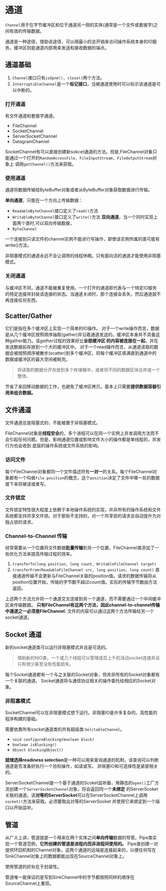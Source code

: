 # 通道

`Channel`用于在字节缓冲区和位于通道另一侧的实体(通常是一个文件或套接字)之间有效的传输数据。

通道是一种途径，借助该途径，可以用最小的总开销来访问操作系统本身的IO服务。缓冲区则是通道内部用来发送和接收数据的端点。

## 通道基础

1. `Channel`接口只有`isOpne(), close()`两个方法。
2. `InterruptibleChannel`是一个**标记接口**，当被通道使用时可以标示该通道是可以中断的。

### 打开通道

有文件通道和套接字通道。
* FileChannel
* SocketChannel
* ServerSocketChannel
* DatagramChannel

SocketChannel有可以直接创建新sokcet通道的方法。但是,FileChannel对象只能通过一个打开的`RandomAccessFile, FileInputStream, FileOutputStream`对象上
调用`getChannel()`方法来获取。

### 使用通道

通道将数据传输给ByteBuffer对象或者从ByteBuffer对象获取数据进行传输。

**单向通道**，只能在一个方向上传输数据：
* `ReadableByteChannel`接口定义了`read()`方法
* `WritableByteChannel`接口定义了`write()`方法
**双向通道**，当一个同时实现上面两个类时,可以双向传输数据，
* `ByteChannel`

一个连接到只读文件的channel实例不能进行写操作，即使该实例所属的类可能有write()方法。

非阻塞模式的通道永远不会让调用的线程休眠。只有面向流的通道才能使用非阻塞模式。

### 关闭通道

与缓冲区不同，通道不能被重复使用。一个打开的通道即代表与一个特定IO服务的特定连接并封装该连接的状态。当通道关闭时，那个连接会丢失，然后通道就不再连接任何东西。

## Scatter/Gather

它们是指在多个缓冲区上实现一个简单的IO操作。
对于一个write操作而言，数据是从几个缓冲区按照顺序抽取(gather)并沿着通道发送的。缓冲区本身并不具备这种gather能力。该*gather*过程的效果好比**全部缓冲区
的内容被连接在一起**，并在发送数据前存放到一个大的缓冲区中。
对于一个read操作而言，从通道读取的数据会被按照顺序被散步(scatter)到多个缓冲区，将每个缓冲区填满直到通道中的数据或缓冲区的最大空间被耗完。

> 将读取的数据分开存放到多个存储桶中，或者将不同的数据区块合并成一个整体。

节省了来回移动数据的工作，也避免了缓冲区拷贝。基本上只需要**提供数据容器引用来组合数据。**

## 文件通道

文件通道总是阻塞式的，不能被置于非阻塞模式。

FileChannel对象是**线程安全**的，多个进程可以在同一个实例上并发调用方法而不会引起任何问题。但是，影响通道位置或影响文件大小的操作都是单线程的，并发行为也会收到
底层的操作系统或文件系统的影响。

### 访问文件

每个FileChannel对象都同一个文件描述符有**一对一**的关系。每个FileChannel对象都有一个叫做`file position`的概念，这个`position`决定了文件中哪一处的数据
接下来将被读或者写。

### 文件锁定

文件锁定特性很大程度上依赖于本地操作系统的实现，并非所有的操作系统和文件系统都支持共享文件锁。对于那些不支持的，对一个共享锁的请求会自动提升为对独占锁的请求。

### Channel-to-Channel 传输

经常需要从一个位置将文件数据**批量传输**到另一个位置，FileChannel类添加了一些优化方法来提高传输过程的效率。

1. `transferTo(long position, long count, WritableFileChannel target)`
2. `transferFrom(ReadableFileChannel src, long position, long count)` 
直接通道传输不会更新与FileChannel关联的position值。请求的数据传输将从position位置开始，传输的字节数不超过count值。实际的传输字节数由方法返回。

上述两个方法允许将一个通道交叉连接到另一个通道，而不需要通过一个中间缓冲区来传输数据。
**只有FileChannel有这两个方法，因此channel-to-channel传输中通道之一必须是FileChannel.**
文件的内容可以通过这两个方法传输给另一个socket通道。

## Socket 通道

新的socket通道类可以运行非阻塞模式并且是可选的。

> 借助新的NIO类，一个或几个线程可以管理成百上千的活动socket连接并且只有很少甚至没有性能损失。

每个Socket通道都有一个与之关联的Socket对象，但并非所有的Socket对象都有一个关联的通道。
Socket通道将与通信协议相关的操作委托给相应的Socket对象。

### 非阻塞模式

SocketChannel可以在非阻塞模式想下运行。非阻塞IO是许多复杂的、高性能的程序构建的基础。

需要依靠所有socket通道类的共有超级类:`SelctableChannel`。
* `void configureBlocking(boolean block)`
* `boolean isBlocking()`
* `Object blockingObject()`

**就绪选择readiness selection**是一种可以用来查询通道的机制，该查询可以判断通道是否准备好执行一个目标操作，如读或写。
非阻塞IO和可选择性是紧密相关的。

ServerSocketChannel是一个基于通道的Scoket监听器，用静态的`open()`工厂方法创建一个`ServerSocketChannel`对象，将会返回同一个**未绑定**
的ServerScoket关联的通道。该**对等的ServerSocket**可以在ServerSocketChannel上调用`socket()`方法来获取。必须要取出对等的ServerSocket
并使用它来绑定到一个端口以开始监听。

## 管道

从广义上讲，管道就是一个用来在两个实体之间**单向传输**数据的导管。Pipe类实现一个管道范例，**它所创建的管道是进程内而非进程间使用的。**
Pipe类创建一对提供环回机制的Channel对象，这两个通道的远端是连接起来的，以便任何写在SinkChannel对象上的数据都能出现在SourceChannel对象上。

使用管道的好处在于封装性。

管道唯一能保证的是写到SinkChannel中的字节都按照同样的顺序在SourceChannel上重现。
